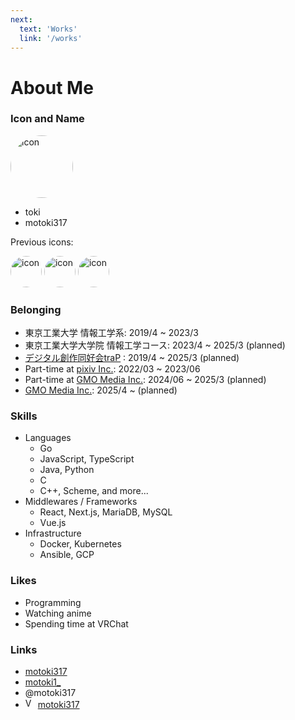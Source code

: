 ```yaml
---
next:
  text: 'Works'
  link: '/works'
---
```


# About Me

<style>
.img-inline {
  display: inline;
}
</style>

### <i class="fas fa-user"></i> Icon and Name

<img alt="icon" src="/icon4.png" class='img-inline' style="width: 100px; border-radius: 100%" />

- toki
- motoki317

Previous icons:

<img alt="icon" src="/icon1.png" class='img-inline' style="width: 50px; border-radius: 100%" />
<img alt="icon" src="/icon2.png" class='img-inline' style="width: 50px; border-radius: 100%" />
<img alt="icon" src="/icon3.png" class='img-inline' style="width: 50px; border-radius: 100%" />

### <i class="fas fa-users"></i> Belonging

- 東京工業大学 情報工学系: 2019/4 ~ 2023/3
- 東京工業大学大学院 情報工学コース: 2023/4 ~ 2025/3 (planned)
- [デジタル創作同好会traP](https://trap.jp) : 2019/4 ~ 2025/3 (planned)
- Part-time at [pixiv Inc.](https://www.pixiv.co.jp/): 2022/03 ~ 2023/06 
- Part-time at [GMO Media Inc.](https://www.gmo.media/): 2024/06 ~ 2025/3 (planned)
- [GMO Media Inc.](https://www.gmo.media/): 2025/4 ~ (planned)

### <i class="fas fa-laptop"></i> Skills

- Languages
  - <Stars :max="5" :filled="5"/> Go
  - <Stars :max="5" :filled="4"/> JavaScript, TypeScript
  - <Stars :max="5" :filled="3"/> Java, Python
  - <Stars :max="5" :filled="2"/> C
  - <Stars :max="5" :filled="1"/> C++, Scheme, and more...
- Middlewares / Frameworks
  - <Stars :max="5" :filled="4"/> React, Next.js, MariaDB, MySQL
  - <Stars :max="5" :filled="3"/> Vue.js
- Infrastructure
  - <Stars :max="5" :filled="4"/> Docker, Kubernetes
  - <Stars :max="5" :filled="2"/> Ansible, GCP

### <i class="fas fa-heart"></i> Likes

- Programming
- Watching anime
- Spending time at VRChat

### <i class="fas fa-link"></i> Links

<style>
.github {
  color: #4a5057;
}

.twitter {
  color: #55acee;
}

.discord {
  color: #5865F2;
}
</style>

- <i class="fab fa-github github"></i> [motoki317](https://github.com/motoki317)
- <i class="fab fa-twitter twitter"></i> [motoki1_](https://twitter.com/motoki1_)
- <i class="fab fa-discord discord"></i> @motoki317
- <img alt="VRChat" src="https://assets.vrchat.com/www/favicons/favicon.ico" class='img-inline' style="width: 16px;" /> [motoki317](https://vrchat.com/home/user/usr_5ca390e3-923f-4624-b37a-35ce9a165922)
